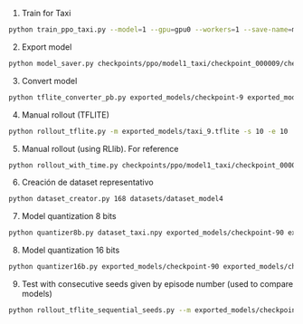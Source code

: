 1. Train for Taxi

```sh
python train_ppo_taxi.py --model=1 --gpu=gpu0 --workers=1 --save-name=model1_taxi --iters=10
```

2. Export model

```sh
python model_saver.py checkpoints/ppo/model1_taxi/checkpoint_000009/checkpoint-9 exported_models/checkpoint-9
```

3. Convert model

```sh
python tflite_converter_pb.py exported_models/checkpoint-9 exported_models/taxi_9.tflite
```

4. Manual rollout (TFLITE)

```sh
python rollout_tflite.py -m exported_models/taxi_9.tflite -s 10 -e 10
```

5. Manual rollout (using RLlib). For reference

```sh
python rollout_with_time.py checkpoints/ppo/model1_taxi/checkpoint_000009/checkpoint-9 --run=PPO --env=Taxi-v3 --time-output=rollout_results/volta1/model1_no_gpus_0_workers.csv --no-render --gpu=none --episodes=1000 --config='{"num_workers":1, "num_gpus_per_worker":0, "num_gpus":0, "explore":false}'
```

6. Creación de dataset representativo
```sh
python dataset_creator.py 168 datasets/dataset_model4
```

7. Model quantization 8 bits

```sh
python quantizer8b.py dataset_taxi.npy exported_models/checkpoint-90 exported_models/checkpoint-90_quant.tflite
```
8. Model quantization 16 bits

```sh
python quantizer16b.py exported_models/checkpoint-90 exported_models/checkpoint-90_quant.tflite
```
9. Test with consecutive seeds given by episode number (used to compare models)

```sh
python rollout_tflite_sequential_seeds.py --m exported_models/checkpoint-90_quant8_noinput.tflite -e 100
```
